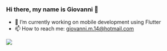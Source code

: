 ### Hi there, my name is Giovanni 👋

- 🔭 I’m currently working on mobile development using Flutter
- 📫 How to reach me: giovanni.m.14@hotmail.com

<div> 
  <a href="https://www.linkedin.com/in/giovanni-mudrek-a6111714b" target="_blank"><img src="https://img.shields.io/badge/-LinkedIn-%230077B5?style=for-the-badge&logo=linkedin&logoColor=white" target="_blank"></a> 
  
</div>
